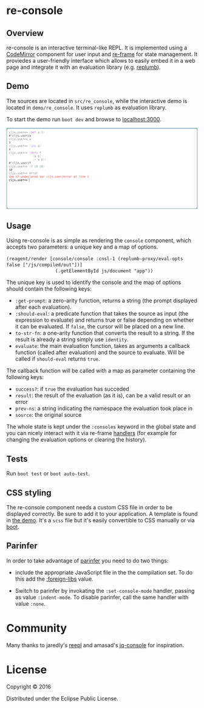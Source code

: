 # re-console

## Overview
re-console is an interactive terminal-like REPL. It is implemented using a
[CodeMirror](https://codemirror.net/)
component for user input and
[re-frame](https://github.com/Day8/re-frame) for state management. It
proviedes a user-friendly interface which allows to easily embed it in a web page
and integrate it with an evaluation library (e.g.
[replumb](https://github.com/Lambda-X/replumb)).

## Demo

The sources are located in `src/re_console`,
while the interactive demo is located in `demo/re_console`.
It uses `replumb` as evaluation library.

To start the demo run `boot dev` and browse to
[localhost:3000](http://localhost:3000).

![screenshot](screenshot.png)

## Usage

Using re-console is as simple as rendering the `console` component, which
accepts two parameters: a unique key and a map of options.

```
(reagent/render [console/console :cnsl-1 (replumb-proxy/eval-opts false ["/js/compiled/out"])]
                  (.getElementById js/document "app"))
```

The unique key is used to identify the console and the map of options
should contain the following keys:

* `:get-prompt`: a zero-arity function, returns a string (the prompt
displayed after each evaluation).
* `:should-eval`: a predicate function that takes the source as input (the
expression to evaluate) and returns true or false depending on whether
it can be evaluated. If `false`, the cursor will be placed on a new line.
* `to-str-fn`: a one-arity function that converts the result to a string.
If the result is already a string simply use `identity`.
* `evaluate`: the main evaluation function, takes as arguments a callback
function (called after evaluation) and the source to evaluate.
Will be called if `should-eval` returns `true`.

The callback function will be called with a map as parameter containing the
following keys:

* `success?`: if `true` the evaluation has succeded
* `result`: the result of the evaluation (as it is), can be a valid result or an
error
* `prev-ns`: a string indicating the namespace the evaluation took place in
* `source`: the original source

The whole state is kept under the `:consoles` keyword in the global state and
you can nicely interact with it via re-frame
[handlers](https://github.com/ScalaConsultants/re-console/blob/master/src/re_console/handlers.cljs)
(for example for changing the evaluation options or clearing the history).

## Tests

Run `boot test` or `boot auto-test`.

## CSS styling

The re-console component needs a custom CSS file in order to be displayed
correctly. Be sure to add it to your application. A template is found in
[the demo](https://github.com/ScalaConsultants/re-console/blob/master/html/css/re-console.scss).
It's a `scss` file but it's easily convertible to CSS manually or via
[boot](https://github.com/ScalaConsultants/re-console/blob/master/build.boot#L59).

## Parinfer

In order to take advantage of [parinfer](https://shaunlebron.github.io/parinfer/)
you need to do two things:

* include the appropriate JavaScript file in the the compilation set. To do this
add the [:foreign-libs](https://github.com/Lambda-X/re-console/blob/master/build.boot#L69)
value.

* Switch to parinfer by invokating the `:set-console-mode` handler, passing as
value `:indent-mode`. To disable parinfer, call the same handler with value `:none`.

# Community

Many thanks to jaredly's
[reepl](https://github.com/jaredly/reepl) and amasad's
[jq-console](https://github.com/replit/jq-console) for inspiration.

# License

Copyright © 2016

Distributed under the Eclipse Public License.

